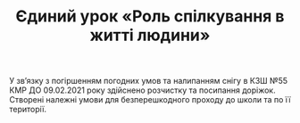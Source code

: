 ﻿---
title: Єдиний урок «Роль спілкування в житті людини»
---

У зв’язку з погіршенням погодних умов та налипанням снігу в КЗШ №55 КМР ДО 09.02.2021 року здійснено розчистку та посипання доріжок. Створені належні умови для безперешкодного проходу до школи та по її території.

<slideshow></slideshow>